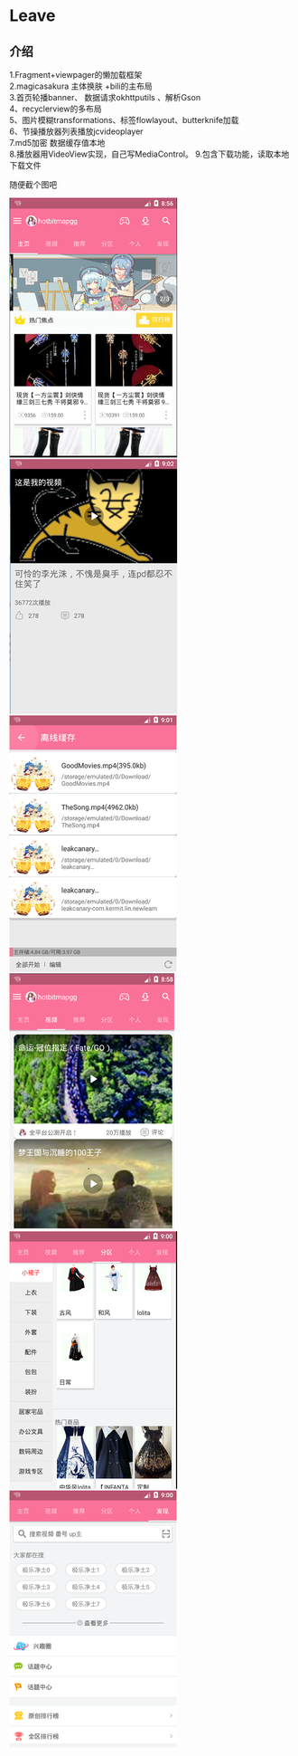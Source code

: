 # Leave

## 介绍
1.Fragment+viewpager的懒加载框架<br>
2.magicasakura 主体换肤 +bili的主布局<br>
3.首页轮播banner、 数据请求okhttputils 、解析Gson<br>
4、recyclerview的多布局<br>
5、图片模糊transformations、标签flowlayout、butterknife加载<br>
6、节操播放器列表播放jcvideoplayer<br>
7.md5加密 数据缓存值本地<br>
8.播放器用VideoView实现，自己写MediaControl。
9.包含下载功能，读取本地下载文件


随便截个图吧<br>

![](https://github.com/LinKermit/Leave/raw/master/screen/主页.PNG)
![](https://github.com/LinKermit/Leave/raw/master/screen/详情.PNG)
![](https://github.com/LinKermit/Leave/raw/master/screen/下载.PNG)
![](https://github.com/LinKermit/Leave/raw/master/screen/视频.PNG)
![](https://github.com/LinKermit/Leave/raw/master/screen/分区.PNG)
![](https://github.com/LinKermit/Leave/raw/master/screen/发现.PNG)
